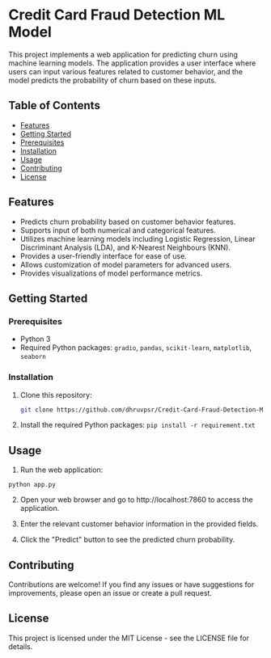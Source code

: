 
# Credit Card Fraud Detection ML Model

This project implements a web application for predicting churn using machine learning models. The application provides a user interface where users can input various features related to customer behavior, and the model predicts the probability of churn based on these inputs.

## Table of Contents

- [Features](#features)
- [Getting Started](#getting-started)
- [Prerequisites](#prerequisites)
- [Installation](#installation)
- [Usage](#usage)
- [Contributing](#contributing)
- [License](#license)

## Features

- Predicts churn probability based on customer behavior features.
- Supports input of both numerical and categorical features.
- Utilizes machine learning models including Logistic Regression, Linear Discriminant Analysis (LDA), and K-Nearest Neighbours (KNN).
- Provides a user-friendly interface for ease of use.
- Allows customization of model parameters for advanced users.
- Provides visualizations of model performance metrics.

## Getting Started

### Prerequisites

- Python 3
- Required Python packages: `gradio`, `pandas`, `scikit-learn`, `matplotlib`, `seaborn`

### Installation

1. Clone this repository:

   ```bash
   git clone https://github.com/dhruvpsr/Credit-Card-Fraud-Detection-ML-Model.git

2. Install the required Python packages: 
`pip install -r requirement.txt`

## Usage
1. Run the web application: 

  `python app.py`

2. Open your web browser and go to http://localhost:7860 to access the application.

3. Enter the relevant customer behavior information in the provided fields.

4. Click the "Predict" button to see the predicted churn probability.

## Contributing
Contributions are welcome! If you find any issues or have suggestions for improvements, please open an issue or create a pull request.

## License
This project is licensed under the MIT License - see the LICENSE file for details.
